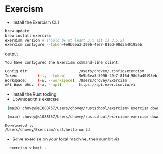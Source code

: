 # Exercism

* Install the Exercism CLI

```sh
brew update
brew install exercism
exersism version # should be at least 3.x (it is 3.5.2)
exercism configure --token=9e9b6ea3-3996-49e7-816d-98d5a40195eb
```

output

```sh
You have configured the Exercism command-line client:

Config dir:                       /Users/chovey/.config/exercism
Token:         (-t, --token)      9e9b6ea3-3996-49e7-816d-98d5a40195eb
Workspace:     (-w, --workspace)  /Users/chovey/Exercism
API Base URL:  (-a, --api)        https://api.exercism.io/v1
```

* Install the Rust tooling
* Download this exercise
```sh
 (main) chovey@s1088757/Users/chovey/rustschool/exercism> exercism download --track=rust --exercise=hello-world
```
```sh
 (main) chovey@s1088757/Users/chovey/rustschool/exercism> exercism download --track=rust --exercise=hello-world

Downloaded to
/Users/chovey/Exercism/rust/hello-world
```

* Solve exercise on your local machine, then sumbit via

```sh
  exercism submit .
```

